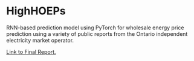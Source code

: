 # HighHOEPs

RNN-based prediction model using PyTorch for wholesale energy price prediction using a variety of public reports from the Ontario independent electricity market operator.

[Link to Final Report.](https://utoronto-my.sharepoint.com/:b:/g/personal/yanchen_ma_mail_utoronto_ca/EaxaN7HBws1BoGsKXt1aj8MBO6-N7VBFJmx-LnfpzVbp4w?e=QqiJCd)
